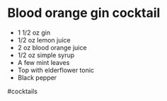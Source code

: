 # Blood orange gin cocktail

- 1 1/2 oz gin
- 1/2 oz lemon juice
- 2 oz blood orange juice
- 1/2 oz simple syrup
- A few mint leaves
- Top with elderflower tonic
- Black pepper

#cocktails
